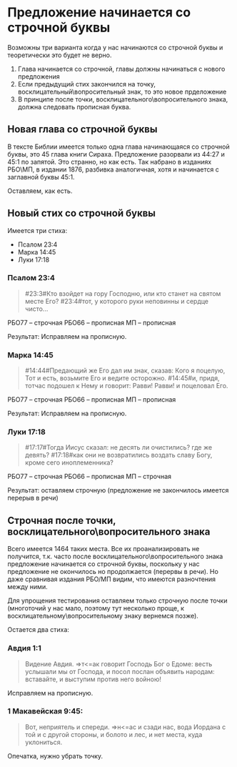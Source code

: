 # Предложение начинается со строчной буквы

Возможны три варианта когда у нас начинаются со строчной буквы и теоретически это будет не верно.
1. Глава начинается со строчной, главы должны начинаться с нового предложения
2. Если предыдущий стих закончился на точку, восклицательный\вопросительный знак, то это новое прделожение
3. В принципе после точки, восклицательного\вопросительного знака, должна следовать прописная буква.

## Новая глава со строчной буквы

В тексте Библии имеется только одна глава начинающаяся со строчной буквы, это 45 глава книги Сираха. 
Предложение разорвали из 44:27 и 45:1 по запятой.
Это странно, но как есть. Так набрано в изданиях РБО\МП, в издании 1876, разбивка аналогичная, хотя и начинается с заглавной буквы 45:1.

Оставляем, как есть.

## Новый стих со строчной буквы

Имеется три стиха:

* Псалом 23:4
* Марка 14:45
* Луки 17:18

### Псалом 23:4

> #23:3#Кто взойдет на гору Господню, или кто станет на святом месте Его?
> #23:4#тот, у которого руки неповинны и сердце чисто...

РБО77 – строчная
РБО66 – прописная
МП – прописная

Результат: Исправляем на прописную.

### Марка 14:45

> #14:44#Предающий же Его дал им знак, сказав: Кого я поцелую, Тот и есть, возьмите Его и ведите осторожно.
> #14:45#и, придя, тотчас подошел к Нему и говорит: Равви! Равви! и поцеловал Его.

РБО77 – строчная
РБО66 – прописная
МП – прописная

Результат: Исправляем на прописную.

### Луки 17:18

> #17:17#Тогда Иисус сказал: не десять ли очистились? где же девять?
> #17:18#как они не возвратились воздать славу Богу, кроме сего иноплеменника?

РБО77 – строчная
РБО66 – прописная
МП – строчная

Результат: оставляем строчную (предложение не закончилось имеется перерыв в речи)

## Строчная после точки, восклицательного\вопросительного знака

Всего имеется 1464 таких места. Все их проанализировать не получится, т.к. часто после восклицательного\вопросительного знака предложение начинается со строчной буквы, поскольку у нас предложение не окончилось но продолжается (перервы в речи). Но даже сравнивая издания РБО/МП видим, что имеются разночтения между ними.

Для упрощения тестирования оставляем только строчную после точки (многоточий у нас мало, поэтому тут несколько проще, к восклицательному\вопросительному знаку вернемся позже).

Остается два стиха:

### Авдия 1:1

> Видение Авдия. =>т<=ак говорит Господь Бог о Едоме: весть услышали мы от Господа, и посол послан объявить народам: вставайте, и выступим против него войною!

Исправляем на прописную.

### 1 Макавейская 9:45:

> Вот, неприятель и спереди. =>н<=ас и сзади нас, вода Иордана с той и с другой стороны, и болото и лес, и нет места, куда уклониться.

Опечатка, нужно убрать точку.
